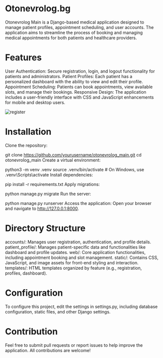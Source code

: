 <h1>Otonevrolog.bg</h1>
Otonevrolog Main is a Django-based medical application designed to manage patient profiles, appointment scheduling, and user accounts. The application aims to streamline the process of booking and managing medical appointments for both patients and healthcare providers.<br>


<h1>Features</h1>
User Authentication: Secure registration, login, and logout functionality for patients and administrators.
Patient Profiles: Each patient has a personalized dashboard with the ability to view and edit their profile.
Appointment Scheduling: Patients can book appointments, view available slots, and manage their bookings.
Responsive Design: The application includes a user-friendly interface with CSS and JavaScript enhancements for mobile and desktop users.

![register](https://github.com/user-attachments/assets/41db56f7-5829-4fe1-8bbe-d60bd395be41)

<h1>Installation</h1>
Clone the repository:


git clone https://github.com/yourusername/otonevrolog_main.git
cd otonevrolog_main
Create a virtual environment:


python3 -m venv .venv
source .venv/bin/activate  # On Windows, use .venv\Scripts\activate
Install dependencies:


pip install -r requirements.txt
Apply migrations:


python manage.py migrate
Run the server:


python manage.py runserver
Access the application: Open your browser and navigate to http://127.0.0.1:8000.

<h1>Directory Structure</h1>
accounts/: Manages user registration, authentication, and profile details.
patient_profile/: Manages patient-specific data and functionalities like dashboard and profile updates.
web/: Core application functionalities, including appointment booking and slot management.
static/: Contains CSS, JavaScript, and image assets for front-end styling and interaction.
templates/: HTML templates organized by feature (e.g., registration, profiles, dashboard).

<h1>Configuration</h1>
To configure this project, edit the settings in settings.py, including database configuration, static files, and other Django settings.


<h1>Contribution</h1>
Feel free to submit pull requests or report issues to help improve the application. All contributions are welcome!
